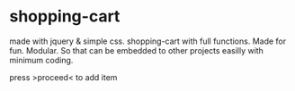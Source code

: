 # shopping-cart
 made with jquery & simple css.
 shopping-cart with full functions. Made for fun. Modular. So that can be embedded to other projects easilly with minimum coding.
           
 press >proceed< to add item
